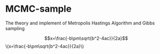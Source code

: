 <script type="text/javascript" src="http://cdn.mathjax.org/mathjax/latest/MathJax.js?config=default"></script>
# MCMC-sample

The theory and implement of Metropolis Hastings Algorithm and Gibbs sampling

$$x=\frac{-b\pm\sqrt{b^2-4ac}}{2a}$$
\\(x=\frac{-b\pm\sqrt{b^2-4ac}}{2a}\\)
